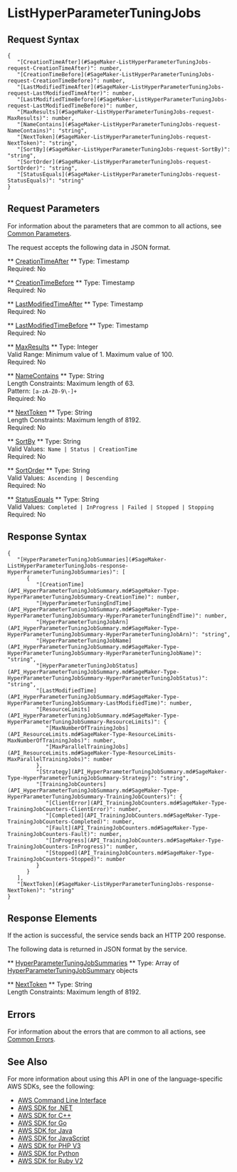# ListHyperParameterTuningJobs<a name="API_ListHyperParameterTuningJobs"></a>

## Request Syntax<a name="API_ListHyperParameterTuningJobs_RequestSyntax"></a>

```
{
   "[CreationTimeAfter](#SageMaker-ListHyperParameterTuningJobs-request-CreationTimeAfter)": number,
   "[CreationTimeBefore](#SageMaker-ListHyperParameterTuningJobs-request-CreationTimeBefore)": number,
   "[LastModifiedTimeAfter](#SageMaker-ListHyperParameterTuningJobs-request-LastModifiedTimeAfter)": number,
   "[LastModifiedTimeBefore](#SageMaker-ListHyperParameterTuningJobs-request-LastModifiedTimeBefore)": number,
   "[MaxResults](#SageMaker-ListHyperParameterTuningJobs-request-MaxResults)": number,
   "[NameContains](#SageMaker-ListHyperParameterTuningJobs-request-NameContains)": "string",
   "[NextToken](#SageMaker-ListHyperParameterTuningJobs-request-NextToken)": "string",
   "[SortBy](#SageMaker-ListHyperParameterTuningJobs-request-SortBy)": "string",
   "[SortOrder](#SageMaker-ListHyperParameterTuningJobs-request-SortOrder)": "string",
   "[StatusEquals](#SageMaker-ListHyperParameterTuningJobs-request-StatusEquals)": "string"
}
```

## Request Parameters<a name="API_ListHyperParameterTuningJobs_RequestParameters"></a>

For information about the parameters that are common to all actions, see [Common Parameters](CommonParameters.md)\.

The request accepts the following data in JSON format\.

 ** [CreationTimeAfter](#API_ListHyperParameterTuningJobs_RequestSyntax) **   <a name="SageMaker-ListHyperParameterTuningJobs-request-CreationTimeAfter"></a>
Type: Timestamp  
Required: No

 ** [CreationTimeBefore](#API_ListHyperParameterTuningJobs_RequestSyntax) **   <a name="SageMaker-ListHyperParameterTuningJobs-request-CreationTimeBefore"></a>
Type: Timestamp  
Required: No

 ** [LastModifiedTimeAfter](#API_ListHyperParameterTuningJobs_RequestSyntax) **   <a name="SageMaker-ListHyperParameterTuningJobs-request-LastModifiedTimeAfter"></a>
Type: Timestamp  
Required: No

 ** [LastModifiedTimeBefore](#API_ListHyperParameterTuningJobs_RequestSyntax) **   <a name="SageMaker-ListHyperParameterTuningJobs-request-LastModifiedTimeBefore"></a>
Type: Timestamp  
Required: No

 ** [MaxResults](#API_ListHyperParameterTuningJobs_RequestSyntax) **   <a name="SageMaker-ListHyperParameterTuningJobs-request-MaxResults"></a>
Type: Integer  
Valid Range: Minimum value of 1\. Maximum value of 100\.  
Required: No

 ** [NameContains](#API_ListHyperParameterTuningJobs_RequestSyntax) **   <a name="SageMaker-ListHyperParameterTuningJobs-request-NameContains"></a>
Type: String  
Length Constraints: Maximum length of 63\.  
Pattern: `[a-zA-Z0-9\-]+`   
Required: No

 ** [NextToken](#API_ListHyperParameterTuningJobs_RequestSyntax) **   <a name="SageMaker-ListHyperParameterTuningJobs-request-NextToken"></a>
Type: String  
Length Constraints: Maximum length of 8192\.  
Required: No

 ** [SortBy](#API_ListHyperParameterTuningJobs_RequestSyntax) **   <a name="SageMaker-ListHyperParameterTuningJobs-request-SortBy"></a>
Type: String  
Valid Values:` Name | Status | CreationTime`   
Required: No

 ** [SortOrder](#API_ListHyperParameterTuningJobs_RequestSyntax) **   <a name="SageMaker-ListHyperParameterTuningJobs-request-SortOrder"></a>
Type: String  
Valid Values:` Ascending | Descending`   
Required: No

 ** [StatusEquals](#API_ListHyperParameterTuningJobs_RequestSyntax) **   <a name="SageMaker-ListHyperParameterTuningJobs-request-StatusEquals"></a>
Type: String  
Valid Values:` Completed | InProgress | Failed | Stopped | Stopping`   
Required: No

## Response Syntax<a name="API_ListHyperParameterTuningJobs_ResponseSyntax"></a>

```
{
   "[HyperParameterTuningJobSummaries](#SageMaker-ListHyperParameterTuningJobs-response-HyperParameterTuningJobSummaries)": [ 
      { 
         "[CreationTime](API_HyperParameterTuningJobSummary.md#SageMaker-Type-HyperParameterTuningJobSummary-CreationTime)": number,
         "[HyperParameterTuningEndTime](API_HyperParameterTuningJobSummary.md#SageMaker-Type-HyperParameterTuningJobSummary-HyperParameterTuningEndTime)": number,
         "[HyperParameterTuningJobArn](API_HyperParameterTuningJobSummary.md#SageMaker-Type-HyperParameterTuningJobSummary-HyperParameterTuningJobArn)": "string",
         "[HyperParameterTuningJobName](API_HyperParameterTuningJobSummary.md#SageMaker-Type-HyperParameterTuningJobSummary-HyperParameterTuningJobName)": "string",
         "[HyperParameterTuningJobStatus](API_HyperParameterTuningJobSummary.md#SageMaker-Type-HyperParameterTuningJobSummary-HyperParameterTuningJobStatus)": "string",
         "[LastModifiedTime](API_HyperParameterTuningJobSummary.md#SageMaker-Type-HyperParameterTuningJobSummary-LastModifiedTime)": number,
         "[ResourceLimits](API_HyperParameterTuningJobSummary.md#SageMaker-Type-HyperParameterTuningJobSummary-ResourceLimits)": { 
            "[MaxNumberOfTrainingJobs](API_ResourceLimits.md#SageMaker-Type-ResourceLimits-MaxNumberOfTrainingJobs)": number,
            "[MaxParallelTrainingJobs](API_ResourceLimits.md#SageMaker-Type-ResourceLimits-MaxParallelTrainingJobs)": number
         },
         "[Strategy](API_HyperParameterTuningJobSummary.md#SageMaker-Type-HyperParameterTuningJobSummary-Strategy)": "string",
         "[TrainingJobCounters](API_HyperParameterTuningJobSummary.md#SageMaker-Type-HyperParameterTuningJobSummary-TrainingJobCounters)": { 
            "[ClientError](API_TrainingJobCounters.md#SageMaker-Type-TrainingJobCounters-ClientError)": number,
            "[Completed](API_TrainingJobCounters.md#SageMaker-Type-TrainingJobCounters-Completed)": number,
            "[Fault](API_TrainingJobCounters.md#SageMaker-Type-TrainingJobCounters-Fault)": number,
            "[InProgress](API_TrainingJobCounters.md#SageMaker-Type-TrainingJobCounters-InProgress)": number,
            "[Stopped](API_TrainingJobCounters.md#SageMaker-Type-TrainingJobCounters-Stopped)": number
         }
      }
   ],
   "[NextToken](#SageMaker-ListHyperParameterTuningJobs-response-NextToken)": "string"
}
```

## Response Elements<a name="API_ListHyperParameterTuningJobs_ResponseElements"></a>

If the action is successful, the service sends back an HTTP 200 response\.

The following data is returned in JSON format by the service\.

 ** [HyperParameterTuningJobSummaries](#API_ListHyperParameterTuningJobs_ResponseSyntax) **   <a name="SageMaker-ListHyperParameterTuningJobs-response-HyperParameterTuningJobSummaries"></a>
Type: Array of [HyperParameterTuningJobSummary](API_HyperParameterTuningJobSummary.md) objects

 ** [NextToken](#API_ListHyperParameterTuningJobs_ResponseSyntax) **   <a name="SageMaker-ListHyperParameterTuningJobs-response-NextToken"></a>
Type: String  
Length Constraints: Maximum length of 8192\.

## Errors<a name="API_ListHyperParameterTuningJobs_Errors"></a>

For information about the errors that are common to all actions, see [Common Errors](CommonErrors.md)\.

## See Also<a name="API_ListHyperParameterTuningJobs_SeeAlso"></a>

For more information about using this API in one of the language\-specific AWS SDKs, see the following:
+  [AWS Command Line Interface](http://docs.aws.amazon.com/goto/aws-cli/sagemaker-2017-07-24/ListHyperParameterTuningJobs) 
+  [AWS SDK for \.NET](http://docs.aws.amazon.com/goto/DotNetSDKV3/sagemaker-2017-07-24/ListHyperParameterTuningJobs) 
+  [AWS SDK for C\+\+](http://docs.aws.amazon.com/goto/SdkForCpp/sagemaker-2017-07-24/ListHyperParameterTuningJobs) 
+  [AWS SDK for Go](http://docs.aws.amazon.com/goto/SdkForGoV1/sagemaker-2017-07-24/ListHyperParameterTuningJobs) 
+  [AWS SDK for Java](http://docs.aws.amazon.com/goto/SdkForJava/sagemaker-2017-07-24/ListHyperParameterTuningJobs) 
+  [AWS SDK for JavaScript](http://docs.aws.amazon.com/goto/AWSJavaScriptSDK/sagemaker-2017-07-24/ListHyperParameterTuningJobs) 
+  [AWS SDK for PHP V3](http://docs.aws.amazon.com/goto/SdkForPHPV3/sagemaker-2017-07-24/ListHyperParameterTuningJobs) 
+  [AWS SDK for Python](http://docs.aws.amazon.com/goto/boto3/sagemaker-2017-07-24/ListHyperParameterTuningJobs) 
+  [AWS SDK for Ruby V2](http://docs.aws.amazon.com/goto/SdkForRubyV2/sagemaker-2017-07-24/ListHyperParameterTuningJobs) 
